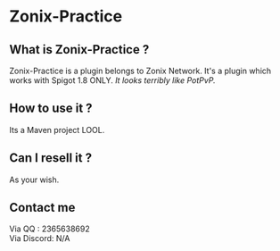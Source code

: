 # Zonix-Practice

## What is Zonix-Practice ?
Zonix-Practice is a plugin belongs to Zonix Network.
It's a plugin which works with Spigot 1.8 ONLY.
*It looks terribly like PotPvP.*

## How to use it ?
Its a Maven project LOOL.   

## Can I resell it ?
As your wish.

## Contact me
Via QQ : 2365638692      
Via Discord: N/A
